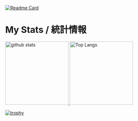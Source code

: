 <!-- settings -->
[![Readme Card](https://github-readme-stats.vercel.app/api/pin/?username=00giri&repo=github-readme-stats&theme=algolia)](https://github.com/anuraghazra/github-readme-stats)

<!-- profile -->
<!--
# About Me  
# 私について  
-->
# My Stats / 統計情報  
<p align="left"> 
  <a href="https://github.com/anuraghazra/github-readme-stats"> <img alt="github stats" height="200px" src="https://github-readme-stats.vercel.app/api?username=00giri&count_private=true&show_icons=true&theme=algolia"> </a>
  <a href="https://github.com/anuraghazra/github-readme-stats"> <img alt="Top Langs" height="200px" src="https://github-readme-stats.vercel.app/api/top-langs/?username=00giri&layout=compact&theme=algolia&langs_count=6&hide=Ruby"> </a>
</p>

[![trophy](https://github-profile-trophy.vercel.app/?username=00giri&theme=darkhub&column=-1)](https://github.com/ryo-ma/github-profile-trophy)
